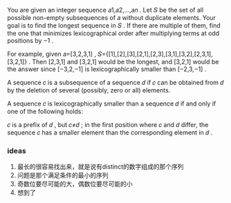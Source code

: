 You are given an integer sequence 𝑎1,𝑎2,…,𝑎𝑛
. Let 𝑆
 be the set of all possible non-empty subsequences of 𝑎
 without duplicate elements. Your goal is to find the longest sequence in 𝑆
. If there are multiple of them, find the one that minimizes lexicographical order after multiplying terms at odd positions by −1
.

For example, given 𝑎=[3,2,3,1]
, 𝑆={[1],[2],[3],[2,1],[2,3],[3,1],[3,2],[2,3,1],[3,2,1]}
. Then [2,3,1]
 and [3,2,1]
 would be the longest, and [3,2,1]
 would be the answer since [−3,2,−1]
 is lexicographically smaller than [−2,3,−1]
.

A sequence 𝑐
 is a subsequence of a sequence 𝑑
 if 𝑐
 can be obtained from 𝑑
 by the deletion of several (possibly, zero or all) elements.

A sequence 𝑐
 is lexicographically smaller than a sequence 𝑑
 if and only if one of the following holds:

𝑐
 is a prefix of 𝑑
, but 𝑐≠𝑑
;
in the first position where 𝑐
 and 𝑑
 differ, the sequence 𝑐
 has a smaller element than the corresponding element in 𝑑
.

### ideas
1. 最长的很容易找出来，就是说有distinct的数字组成的那个序列
2. 问题是那个满足条件的最小的序列
3. 奇数位要尽可能的大，偶数位要尽可能的小
4. 想到了